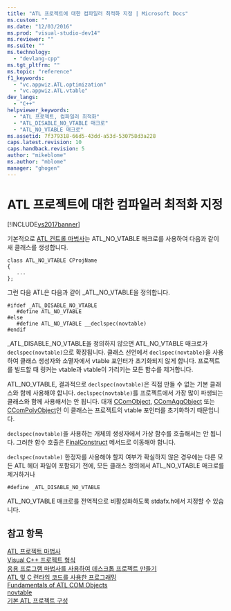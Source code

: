 ```yaml
---
title: "ATL 프로젝트에 대한 컴파일러 최적화 지정 | Microsoft Docs"
ms.custom: ""
ms.date: "12/03/2016"
ms.prod: "visual-studio-dev14"
ms.reviewer: ""
ms.suite: ""
ms.technology: 
  - "devlang-cpp"
ms.tgt_pltfrm: ""
ms.topic: "reference"
f1_keywords: 
  - "vc.appwiz.ATL.optimization"
  - "vc.appwiz.ATL.vtable"
dev_langs: 
  - "C++"
helpviewer_keywords: 
  - "ATL 프로젝트, 컴파일러 최적화"
  - "ATL_DISABLE_NO_VTABLE 매크로"
  - "ATL_NO_VTABLE 매크로"
ms.assetid: 7f379318-66d5-43dd-a53d-530758d3a228
caps.latest.revision: 10
caps.handback.revision: 5
author: "mikeblome"
ms.author: "mblome"
manager: "ghogen"
---
```

# ATL 프로젝트에 대한 컴파일러 최적화 지정
[!INCLUDE[vs2017banner](../../assembler/inline/includes/vs2017banner.md)]

기본적으로 [ATL 컨트롤 마법사](../../atl/reference/atl-control-wizard.md)는 ATL\_NO\_VTABLE 매크로를 사용하여 다음과 같이 새 클래스를 생성합니다.  
  
```  
class ATL_NO_VTABLE CProjName  
{  
   ...  
};  
```  
  
 그런 다음 ATL은 다음과 같이 \_ATL\_NO\_VTABLE을 정의합니다.  
  
```  
#ifdef _ATL_DISABLE_NO_VTABLE  
   #define ATL_NO_VTABLE  
#else  
   #define ATL_NO_VTABLE __declspec(novtable)  
#endif  
```  
  
 \_ATL\_DISABLE\_NO\_VTABLE을 정의하지 않으면 ATL\_NO\_VTABLE 매크로가 `declspec(novtable)`으로 확장됩니다.  클래스 선언에서 `declspec(novtable)`을 사용하여 클래스 생성자와 소멸자에서 vtable 포인터가 초기화되지 않게 합니다.  프로젝트를 빌드할 때 링커는 vtable과 vtable이 가리키는 모든 함수를 제거합니다.  
  
 ATL\_NO\_VTABLE, 결과적으로 `declspec(novtable)`은 직접 만들 수 없는 기본 클래스와 함께 사용해야 합니다.  `declspec(novtable)`를 프로젝트에서 가장 많이 파생되는 클래스와 함께 사용해서는 안 됩니다. 대개 [CComObject](../../atl/reference/ccomobject-class.md), [CComAggObject](../../atl/reference/ccomaggobject-class.md) 또는 [CComPolyObject](../../atl/reference/ccompolyobject-class.md)인 이 클래스는 프로젝트의 vtable 포인터를 초기화하기 때문입니다.  
  
 `declspec(novtable)`을 사용하는 개체의 생성자에서 가상 함수를 호출해서는 안 됩니다.  그러한 함수 호출은 [FinalConstruct](../Topic/CComObjectRootEx::FinalConstruct.md) 메서드로 이동해야 합니다.  
  
 `declspec(novtable)` 한정자를 사용해야 할지 여부가 확실하지 않은 경우에는 다른 모든 ATL 헤더 파일이 포함되기 전에, 모든 클래스 정의에서 ATL\_NO\_VTABLE 매크로를 제거하거나  
  
```  
#define _ATL_DISABLE_NO_VTABLE  
```  
  
 ATL\_NO\_VTABLE 매크로를 전역적으로 비활성화하도록 stdafx.h에서 지정할 수 있습니다.  
  
## 참고 항목  
 [ATL 프로젝트 마법사](../../atl/reference/atl-project-wizard.md)   
 [Visual C\+\+ 프로젝트 형식](../../ide/visual-cpp-project-types.md)   
 [응용 프로그램 마법사를 사용하여 데스크톱 프로젝트 만들기](../../ide/creating-desktop-projects-by-using-application-wizards.md)   
 [ATL 및 C 런타임 코드를 사용한 프로그래밍](../../atl/programming-with-atl-and-c-run-time-code.md)   
 [Fundamentals of ATL COM Objects](../../atl/fundamentals-of-atl-com-objects.md)   
 [novtable](../../cpp/novtable.md)   
 [기본 ATL 프로젝트 구성](../../atl/reference/default-atl-project-configurations.md)